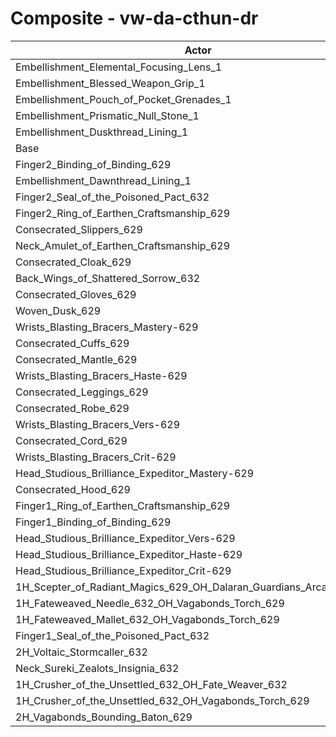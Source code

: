 # Composite - vw-da-cthun-dr
| Actor | DPS | Increase |
|---|:---:|:---:|
|Embellishment_Elemental_Focusing_Lens_1|1118626|0.47%|
|Embellishment_Blessed_Weapon_Grip_1|1116218|0.25%|
|Embellishment_Pouch_of_Pocket_Grenades_1|1115887|0.22%|
|Embellishment_Prismatic_Null_Stone_1|1113647|0.02%|
|Embellishment_Duskthread_Lining_1|1113458|0.00%|
|Base|1113444|0.00%|
|Finger2_Binding_of_Binding_629|1113321|-0.01%|
|Embellishment_Dawnthread_Lining_1|1113200|-0.02%|
|Finger2_Seal_of_the_Poisoned_Pact_632|1113184|-0.02%|
|Finger2_Ring_of_Earthen_Craftsmanship_629|1112902|-0.05%|
|Consecrated_Slippers_629|1112862|-0.05%|
|Neck_Amulet_of_Earthen_Craftsmanship_629|1112695|-0.07%|
|Consecrated_Cloak_629|1112322|-0.10%|
|Back_Wings_of_Shattered_Sorrow_632|1111791|-0.15%|
|Consecrated_Gloves_629|1111744|-0.15%|
|Woven_Dusk_629|1111365|-0.19%|
|Wrists_Blasting_Bracers_Mastery-629|1111208|-0.20%|
|Consecrated_Cuffs_629|1110864|-0.23%|
|Consecrated_Mantle_629|1110670|-0.25%|
|Wrists_Blasting_Bracers_Haste-629|1110115|-0.30%|
|Consecrated_Leggings_629|1109714|-0.34%|
|Consecrated_Robe_629|1109647|-0.34%|
|Wrists_Blasting_Bracers_Vers-629|1109447|-0.36%|
|Consecrated_Cord_629|1109426|-0.36%|
|Wrists_Blasting_Bracers_Crit-629|1108450|-0.45%|
|Head_Studious_Brilliance_Expeditor_Mastery-629|1107935|-0.49%|
|Consecrated_Hood_629|1105051|-0.75%|
|Finger1_Ring_of_Earthen_Craftsmanship_629|1103782|-0.87%|
|Finger1_Binding_of_Binding_629|1103654|-0.88%|
|Head_Studious_Brilliance_Expeditor_Vers-629|1102447|-0.99%|
|Head_Studious_Brilliance_Expeditor_Haste-629|1100252|-1.18%|
|Head_Studious_Brilliance_Expeditor_Crit-629|1099001|-1.30%|
|1H_Scepter_of_Radiant_Magics_629_OH_Dalaran_Guardians_Arcanotool_632|1097404|-1.44%|
|1H_Fateweaved_Needle_632_OH_Vagabonds_Torch_629|1095597|-1.60%|
|1H_Fateweaved_Mallet_632_OH_Vagabonds_Torch_629|1095216|-1.64%|
|Finger1_Seal_of_the_Poisoned_Pact_632|1092574|-1.87%|
|2H_Voltaic_Stormcaller_632|1080387|-2.97%|
|Neck_Sureki_Zealots_Insignia_632|1074343|-3.51%|
|1H_Crusher_of_the_Unsettled_632_OH_Fate_Weaver_632|936087|-15.93%|
|1H_Crusher_of_the_Unsettled_632_OH_Vagabonds_Torch_629|934118|-16.11%|
|2H_Vagabonds_Bounding_Baton_629|904372|-18.78%|
